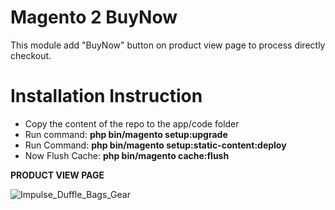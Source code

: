 # Magento 2 BuyNow 

This module add "BuyNow" button on product view page to process directly checkout.

# Installation Instruction

* Copy the content of the repo to the app/code folder
* Run command:
<b>php bin/magento setup:upgrade</b>
* Run Command:
<b>php bin/magento setup:static-content:deploy</b>
* Now Flush Cache: <b>php bin/magento cache:flush</b>


<b>PRODUCT VIEW PAGE</b>

<img src="https://image.ibb.co/kbZFhv/Impulse_Duffle_Bags_Gear.png" alt="Impulse_Duffle_Bags_Gear" border="0">

